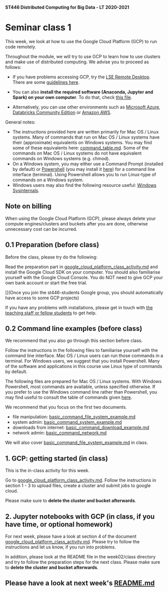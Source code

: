 **ST446 Distributed Computing for Big Data - LT 2020-2021**

# Seminar class 1

This week, we look at how to use the Google Cloud Platform (GCP) to run code remotely.

Throughout the module, we will try to use GCP to learn how to use clusters and make use of distributed computing. We advise you to proceed as follows:

* If you have problems accessing GCP, try the [LSE Remote Desktop](https://desktop.lse.ac.uk/). There are some [guidelines here](https://info.lse.ac.uk/staff/divisions/academic-registrars-division/systems/Remote-access).

* You can also **install the required software (Anaconda, Jupyter and Spark) on your own computer**. To do that, check [this file](../instructions/local_installation.md).

* Alternatively, you can use other environments such as [Microsoft Azure](../instructions/azure-hdinsight.md), [Databricks Community Edition](../instructions/databricks_spark.md) or [Amazon AWS](https://aws.amazon.com/free/).

General notes:
* The instructions provided here are written primarily for Mac OS / Linux systems. Many of commands that run on Mac OS / Linux systems have their (approximate) equivalents on Windows systems. You may find some of these equivalents here: [command_table.md](command_table.md). Some of the commands on Mac OS / Linux systems do not have equivalent commands on Windows systems (e.g. chmod).
* On a Windows system, you may either use a Command Prompt (installed by default) or [Powershell](https://docs.microsoft.com/en-us/powershell/scripting/overview?view=powershell-7.1) (you may install it [here](https://github.com/PowerShell/PowerShell#get-powershell)) for a command line interface (terminal). Using Powershell allows you to run Linux-type of commands on a Windows system.
* Windows users may also find the following resource useful: [Windows Sysinternals](https://docs.microsoft.com/en-us/sysinternals/).

## Note on billing
When using the Google Cloud Platform (GCP), please always delete your compute engines/clusters and buckets after you are done, otherwise unnecessary cost can be incurred.

## 0.1 Preparation (before class)
Before the class, please try do the following:

Read the preparation part in [google_cloud_platform_class_activity.md](google_cloud_platform_class_activity.md) and install the Google Cloud SDK on your computer. You should also familiarise yourself with the Google Cloud Console. You do NOT need to give GCP your own bank account or start the free trial.

[](Once you join the st446-students Google group, you should automatically have access to some GCP projects)

If you have any problems with installations, please get in touch with [the teaching staff or fellow students](mailto:m.e.barreto@lse.ac.uk) to get help.

## 0.2 Command line examples (before class)
We recommend that you also go through this section before class.

Follow the instructions in the following files to familiarise yourself with the command line interface.
Mac OS / Linux users can run those commands in a terminal. For Windows users, we suggest that you install Powershell.
Many of the software and applications in this course use Linux type of commands by default.

The following files are prepared for Mac OS / Linux systems.
With Windows Powershell, most commands are available, unless specified otherwise.
If you prefer to use the Windows command line rather than Powershell, you may find useful to consult the table of commands given [here](command_table.md).

We recommend that you focus on the first two documents.

* file manipulation: [basic_command_file_system_example.md](basic_command_file_system_example.md)
* system admin: [basic_command_system_example.md](basic_command_system_example.md)
* downloads from internet: [basic_command_download_example.md](basic_command_download_example.md)
* network admin: [basic_command_network.md](basic_command_network.md)

We will also cover [basic_command_file_system_example.md](basic_command_file_system_example.md) in class.

## 1. GCP: getting started (in class)
This is the in-class activity for this week.

Go to [google_cloud_platform_class_activity.md](google_cloud_platform_class_activity.md). Follow the instructions in section 1 - 3 to upload files, create a cluster and submit jobs to google cloud.

Please make sure to **delete the cluster and bucket afterwards**.

## 2. Jupyter notebooks with GCP (in class, if you have time, or optional homework)
For next week, please have a look at section 4 of the document [google_cloud_platform_class_activity.md](google_cloud_platform_class_activity.md).
Please try to follow the instructions and let us know, if you run into problems.

In addition, please look at the README file in the week02/class directory and try to follow the preparation steps for the next class.
Please make sure to **delete the cluster and bucket afterwards**.

## Please have a look at next week's [README.md](../../week02/class/README.md)
